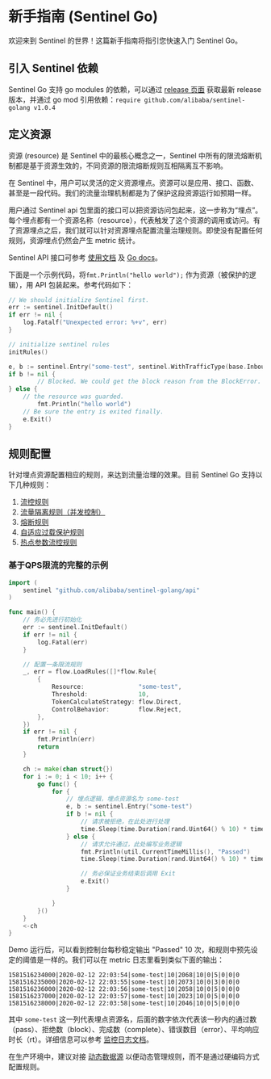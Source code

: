 # 新手指南 (Sentinel Go)

欢迎来到 Sentinel 的世界！这篇新手指南将指引您快速入门 Sentinel Go。

## 引入 Sentinel 依赖

Sentinel Go 支持 go modules 的依赖，可以通过 [release 页面](https://github.com/alibaba/sentinel-golang/releases) 获取最新 release 版本，并通过 go mod 引用依赖：`require github.com/alibaba/sentinel-golang v1.0.4`

## 定义资源

资源 (resource) 是 Sentinel 中的最核心概念之一，Sentinel 中所有的限流熔断机制都是基于资源生效的，不同资源的限流熔断规则互相隔离互不影响。

在 Sentinel 中，用户可以灵活的定义资源埋点。资源可以是应用、接口、函数、甚至是一段代码。我们的流量治理机制都是为了保护这段资源运行如预期一样。

用户通过 Sentinel api 包里面的接口可以把资源访问包起来，这一步称为“埋点”。每个埋点都有一个资源名称（resource），代表触发了这个资源的调用或访问。有了资源埋点之后，我们就可以针对资源埋点配置流量治理规则。即使没有配置任何规则，资源埋点仍然会产生 metric 统计。

Sentinel API 接口可参考 [使用文档](./basic-api-usage.md) 及 [Go docs](https://pkg.go.dev/github.com/alibaba/sentinel-golang/api)。

下面是一个示例代码，将`fmt.Println("hello world");` 作为资源（被保护的逻辑），用 API 包装起来。参考代码如下：

```go
// We should initialize Sentinel first.
err := sentinel.InitDefault()
if err != nil {
	log.Fatalf("Unexpected error: %+v", err)
}

// initialize sentinel rules
initRules()

e, b := sentinel.Entry("some-test", sentinel.WithTrafficType(base.Inbound))
if b != nil {
        // Blocked. We could get the block reason from the BlockError.
} else {
	// the resource was guarded.
        fmt.Println("hello world")
	// Be sure the entry is exited finally.
	e.Exit()
}
```

## 规则配置

针对埋点资源配置相应的规则，来达到流量治理的效果。目前 Sentinel Go 支持以下几种规则：

1. [流控规则](https://pkg.go.dev/github.com/alibaba/sentinel-golang/core/flow)
2. [流量隔离规则（并发控制）](https://pkg.go.dev/github.com/alibaba/sentinel-golang/core/isolation)
3. [熔断规则](https://pkg.go.dev/github.com/alibaba/sentinel-golang/core/circuitbreaker)
4. [自适应过载保护规则](https://pkg.go.dev/github.com/alibaba/sentinel-golang/core/system#Rule)
5. [热点参数流控规则](https://pkg.go.dev/github.com/alibaba/sentinel-golang/core/hotspot#Rule)

### 基于QPS限流的完整的示例

```go
import (
	sentinel "github.com/alibaba/sentinel-golang/api"
)

func main() {
	// 务必先进行初始化
	err := sentinel.InitDefault()
	if err != nil {
		log.Fatal(err)
	}

	// 配置一条限流规则
	_, err = flow.LoadRules([]*flow.Rule{
		{
			Resource:               "some-test",
			Threshold:              10,
			TokenCalculateStrategy: flow.Direct,
			ControlBehavior:        flow.Reject,
		},
	})
	if err != nil {
		fmt.Println(err)
		return
	}

	ch := make(chan struct{})
	for i := 0; i < 10; i++ {
		go func() {
			for {
				// 埋点逻辑，埋点资源名为 some-test
				e, b := sentinel.Entry("some-test")
				if b != nil {
					// 请求被拒绝，在此处进行处理
					time.Sleep(time.Duration(rand.Uint64() % 10) * time.Millisecond)
				} else {
					// 请求允许通过，此处编写业务逻辑
					fmt.Println(util.CurrentTimeMillis(), "Passed")
					time.Sleep(time.Duration(rand.Uint64() % 10) * time.Millisecond)

					// 务必保证业务结束后调用 Exit
					e.Exit()
				}

			}
		}()
	}
	<-ch
}
```

Demo 运行后，可以看到控制台每秒稳定输出 "Passed" 10 次，和规则中预先设定的阈值是一样的。我们可以在 metric 日志里看到类似下面的输出：

```
1581516234000|2020-02-12 22:03:54|some-test|10|2068|10|0|5|0|0|0
1581516235000|2020-02-12 22:03:55|some-test|10|2073|10|0|3|0|0|0
1581516236000|2020-02-12 22:03:56|some-test|10|2058|10|0|5|0|0|0
1581516237000|2020-02-12 22:03:57|some-test|10|2023|10|0|5|0|0|0
1581516238000|2020-02-12 22:03:58|some-test|10|2046|10|0|5|0|0|0
```

其中 `some-test` 这一列代表埋点资源名，后面的数字依次代表该一秒内的通过数（pass）、拒绝数（block）、完成数（complete）、错误数目（error）、平均响应时长（rt）。详细信息可以参考 [监控日志文档](https://github.com/alibaba/sentinel-golang/wiki/实时监控#秒级监控日志)。

在生产环境中，建议对接 [动态数据源](./dynamic-data-source-usage.md) 以便动态管理规则，而不是通过硬编码方式配置规则。
